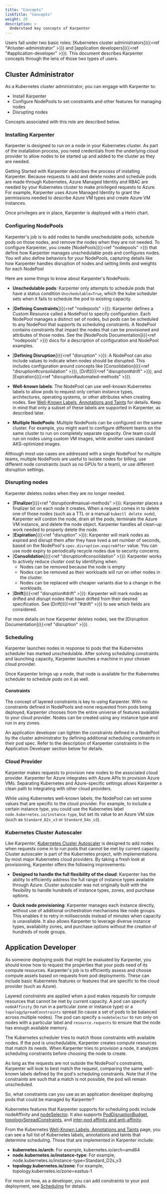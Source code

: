 ```yaml
---
title: "Concepts"
linkTitle: "Concepts"
weight: 20
description: >
  Understand key concepts of Karpenter
---
```


Users fall under two basic roles: [Kubernetes cluster administrators]({{<ref "#cluster-administrator" >}}) and [application developers]({{<ref "#application-developer" >}}). This document describes Karpenter concepts through the lens of those two types of users.

## Cluster Administrator

As a Kubernetes cluster administrator, you can engage with Karpenter to:

* Install Karpenter
* Configure NodePools to set constraints and other features for managing nodes
* Disrupting nodes

Concepts associated with this role are described below.


### Installing Karpenter

Karpenter is designed to run on a node in your Kubernetes cluster. As part of the installation process, you need credentials from the underlying cloud provider to allow nodes to be started up and added to the cluster as they are needed.

Getting Started with Karpenter describes the process of installing Karpenter. Because requests to add and delete nodes and schedule pods are made through Kubernetes, Azure Managed Identity and RBAC are needed by your Kubernetes cluster to make privileged requests to Azure. For example, Karpenter uses Azure Managed Identity to grant the permissions needed to describe Azure VM types and create Azure VM instances.

Once privileges are in place, Karpenter is deployed with a Helm chart.

### Configuring NodePools

Karpenter's job is to add nodes to handle unschedulable pods, schedule pods on those nodes, and remove the nodes when they are not needed. To configure Karpenter, you create [NodePools]({{<ref "nodepools" >}}) that define how Karpenter manages unschedulable pods and configures nodes. You will also define behaviors for your NodePools, capturing details like how Karpenter handles disruption of nodes and setting limits and weights for each NodePool

Here are some things to know about Karpenter's NodePools:

* **Unschedulable pods**: Karpenter only attempts to schedule pods that have a status condition `Unschedulable=True`, which the kube scheduler sets when it fails to schedule the pod to existing capacity.

* [**Defining Constraints**]({{<ref "nodepools" >}}): Karpenter defines a Custom Resource called a NodePool to specify configuration. Each NodePool manages a distinct set of nodes, but pods can be scheduled to any NodePool that supports its scheduling constraints. A NodePool contains constraints that impact the nodes that can be provisioned and attributes of those nodes. See the [NodePools Documentation]({{<ref "nodepools" >}}) docs for a description of configuration and NodePool examples.

* [**Defining Disruption**]({{<ref "disruption" >}}): A NodePool can also include values to indicate when nodes should be disrupted. This includes configuration around concepts like [Consolidation]({{<ref "disruption#consolidation" >}}), [Drift]({{<ref "disruption#drift" >}}), and [Expiration]({{<ref "disruption#automated-methods" >}}).

* **Well-known labels**: The NodePool can use well-known Kubernetes labels to allow pods to request only certain instance types, architectures, operating systems, or other attributes when creating nodes. See [Well-Known Labels, Annotations and Taints](https://kubernetes.io/docs/reference/labels-annotations-taints/) for details. Keep in mind that only a subset of these labels are supported in Karpenter, as described later.

* **Multiple NodePools**: Multiple NodePools can be configured on the same cluster. For example, you might want to configure different teams on the same cluster to run on completely separate capacity. One team could run on nodes using custom VM images, while another uses standard AKS-optimized images.

Although most use cases are addressed with a single NodePool for multiple teams, multiple NodePools are useful to isolate nodes for billing, use different node constraints (such as no GPUs for a team), or use different disruption settings.

### Disrupting nodes

Karpenter deletes nodes when they are no longer needed.

* [**Finalizer**]({{<ref "disruption#manual-methods" >}}): Karpenter places a finalizer bit on each node it creates.
When a request comes in to delete one of those nodes (such as a TTL or a manual `kubectl delete node`), Karpenter will cordon the node, drain all the pods, terminate the Azure VM instance, and delete the node object.
Karpenter handles all clean-up work needed to properly delete the node.
* [**Expiration**]({{<ref "disruption" >}}): Karpenter will mark nodes as expired and disrupt them after they have lived a set number of seconds, based on the NodePool's `spec.disruption.expireAfter` value. You can use node expiry to periodically recycle nodes due to security concerns.
* [**Consolidation**]({{<ref "disruption#consolidation" >}}): Karpenter works to actively reduce cluster cost by identifying when:
  * Nodes can be removed because the node is empty
  * Nodes can be removed as their workloads will run on other nodes in the cluster.
  * Nodes can be replaced with cheaper variants due to a change in the workloads.
* [**Drift**]({{<ref "disruption#drift" >}}): Karpenter will mark nodes as drifted and disrupt nodes that have drifted from their desired specification. See [Drift]({{<ref "#drift" >}}) to see which fields are considered.

For more details on how Karpenter deletes nodes, see the [Disruption Documentation]({{<ref "disruption" >}}).

### Scheduling

Karpenter launches nodes in response to pods that the Kubernetes scheduler has marked unschedulable. After solving scheduling constraints and launching capacity, Karpenter launches a machine in your chosen cloud provider.

Once Karpenter brings up a node, that node is available for the Kubernetes scheduler to schedule pods on it as well.

#### Constraints

The concept of layered constraints is key to using Karpenter. With no constraints defined in NodePools and none requested from pods being deployed, Karpenter chooses from the entire universe of features available to your cloud provider. Nodes can be created using any instance type and run in any zones.

An application developer can tighten the constraints defined in a NodePool by the cluster administrator by defining additional scheduling constraints in their pod spec. Refer to the description of Karpenter constraints in the Application Developer section below for details.

### Cloud Provider

Karpenter makes requests to provision new nodes to the associated cloud provider. Karpenter for Azure integrates with Azure APIs to provision Azure VMs. Separating Kubernetes and Azure-specific settings allows Karpenter a clean path to integrating with other cloud providers.

While using Kubernetes well-known labels, the NodePool can set some values that are specific to the cloud provider. For example, to include a certain instance type, you could use the Kubernetes label `node.kubernetes.io/instance-type`, but set its value to an Azure VM size (such as `Standard_D2s_v3` or `Standard_D4s_v3`).

### Kubernetes Cluster Autoscaler

Like Karpenter, [Kubernetes Cluster Autoscaler](https://github.com/kubernetes/autoscaler/tree/master/cluster-autoscaler) is designed to add nodes when requests come in to run pods that cannot be met by current capacity. Cluster autoscaler is part of the Kubernetes project, with implementations by most major Kubernetes cloud providers. By taking a fresh look at provisioning, Karpenter offers the following improvements:

* **Designed to handle the full flexibility of the cloud**: Karpenter has the ability to efficiently address the full range of instance types available through Azure. Cluster autoscaler was not originally built with the flexibility to handle hundreds of instance types, zones, and purchase options.

* **Quick node provisioning**: Karpenter manages each instance directly, without use of additional orchestration mechanisms like node groups. This enables it to retry in milliseconds instead of minutes when capacity is unavailable. It also allows Karpenter to leverage diverse instance types, availability zones, and purchase options without the creation of hundreds of node groups.

## Application Developer

As someone deploying pods that might be evaluated by Karpenter, you should know how to request the properties that your pods need of its compute resources. Karpenter's job is to efficiently assess and choose compute assets based on requests from pod deployments. These can include basic Kubernetes features or features that are specific to the cloud provider (such as Azure).

Layered *constraints* are applied when a pod makes requests for compute resources that cannot be met by current capacity. A pod can specify `nodeAffinity` (to run in a particular zone or instance type) or a `topologySpreadConstraints` spread (to cause a set of pods to be balanced across multiple nodes).
The pod can specify a `nodeSelector` to run only on nodes with a particular label and  `resource.requests` to ensure that the node has enough available memory.

The Kubernetes scheduler tries to match those constraints with available nodes. If the pod is unschedulable, Karpenter creates compute resources that match its needs. When Karpenter tries to provision a node, it analyzes scheduling constraints before choosing the node to create.

As long as the requests are not outside the NodePool's constraints, Karpenter will look to best match the request, comparing the same well-known labels defined by the pod's scheduling constraints. Note that if the constraints are such that a match is not possible, the pod will remain unscheduled.

So, what constraints can you use as an application developer deploying pods that could be managed by Karpenter?

Kubernetes features that Karpenter supports for scheduling pods include nodeAffinity and [nodeSelector](https://kubernetes.io/docs/concepts/scheduling-eviction/assign-pod-node/#nodeselector).
It also supports [PodDisruptionBudget](https://kubernetes.io/docs/tasks/run-application/configure-pdb/), [topologySpreadConstraints](https://kubernetes.io/docs/concepts/workloads/pods/pod-topology-spread-constraints/), and [inter-pod affinity and anti-affinity](https://kubernetes.io/docs/concepts/scheduling-eviction/assign-pod-node/#inter-pod-affinity-and-anti-affinity).

From the Kubernetes [Well-Known Labels, Annotations and Taints](https://kubernetes.io/docs/reference/labels-annotations-taints/) page, you can see a full list of Kubernetes labels, annotations and taints that determine scheduling. Those that are implemented in Karpenter include:

* **kubernetes.io/arch**: For example, kubernetes.io/arch=amd64
* **node.kubernetes.io/instance-type**: For example, node.kubernetes.io/instance-type=Standard_D2s_v3
* **topology.kubernetes.io/zone**: For example, topology.kubernetes.io/zone=eastus-1

For more on how, as a developer, you can add constraints to your pod deployment, see [Scheduling](./scheduling/) for details.
